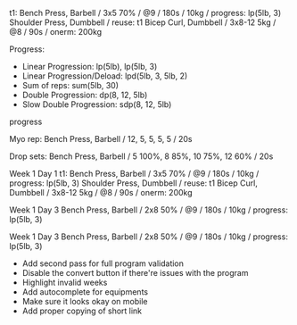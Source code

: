 t1: Bench Press, Barbell / 3x5 70% / @9 / 180s / 10kg / progress: lp(5lb, 3)
Shoulder Press, Dumbbell / reuse: t1
Bicep Curl, Dumbbell / 3x8-12 5kg / @8 / 90s / onerm: 200kg

Progress:

- Linear Progression: lp(5lb), lp(5lb, 3)
- Linear Progression/Deload: lpd(5lb, 3, 5lb, 2)
- Sum of reps: sum(5lb, 30)
- Double Progression: dp(8, 12, 5lb)
- Slow Double Progression: sdp(8, 12, 5lb)

progress

Myo rep:
Bench Press, Barbell / 12, 5, 5, 5, 5 / 20s

Drop sets:
Bench Press, Barbell / 5 100%, 8 85%, 10 75%, 12 60% / 20s

Week 1 Day 1
t1: Bench Press, Barbell / 3x5 70% / @9 / 180s / 10kg / progress: lp(5lb, 3)
Shoulder Press, Dumbbell / reuse: t1
Bicep Curl, Dumbbell / 3x8-12 5kg / @8 / 90s / onerm: 200kg

Week 1 Day 3
Bench Press, Barbell / 2x8 50% / @9 / 180s / 10kg / progress: lp(5lb, 3)

Week 1 Day 3
Bench Press, Barbell / 2x8 50% / @9 / 180s / 10kg / progress: lp(5lb, 3)

- Add second pass for full program validation
- Disable the convert button if there're issues with the program
- Highlight invalid weeks
- Add autocomplete for equipments
- Make sure it looks okay on mobile
- Add proper copying of short link
